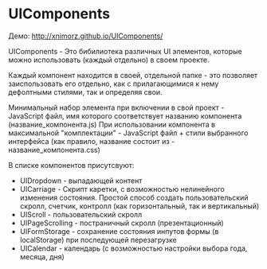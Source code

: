 # UIComponents

Демо: http://xnimorz.github.io/UIComponents/

UIComponents - Это бибилиотека различных UI элементов, которые можно использовать (каждый отдельно) в своем проекте.

Каждый компонент находится в своей, отдельной папке - это позволяет заиспользовать его отдельно, как с прилагающимися к нему дефолтными стилями, так и определяя свои.

Минимальный набор элемента при включении в свой проект - JavaScript файл, имя которого соответствует названию компонента (название_компонента.js)
При использовании компонента в максимальной "комплектации" - JavaScript файл + стили выбранного интерфейса (как правило, название состоит из - название_компонента.css)

В списке компонентов присутсвуют:

- UIDropdown - выпадающей контент
- UICarriage - Скрипт каретки, с возможностью нелинейного изменения состояния. Простой способ создать пользовательский скролл, счетчик, контролл (как горизонтальный, так и вертикальный)
- UIScroll - пользовательский скролл
- UIPageScrolling - постраничный скролл (презентационный)
- UIFormStorage - сохранение состояния инпутов формы (в localStorage) при последующей перезагрузке
- UICalendar - календарь (с возможностью настройки выбора года, месяца, дня)